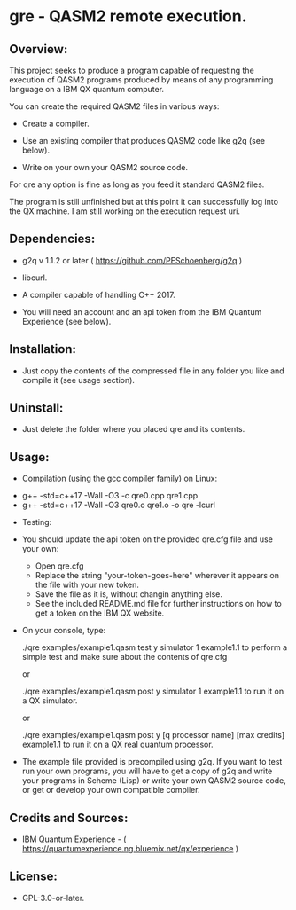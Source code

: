 # gre - QASM2 remote execution.




## Overview:

This project seeks to produce a program capable of requesting the execution
of QASM2 programs produced by means of any programming language on a IBM QX
quantum computer.

You can create the required QASM2 files in various ways:

* Create a compiler.

* Use an existing compiler that produces QASM2 code like g2q (see below).

* Write on your own your QASM2 source code.

For qre any option is fine as long as you feed it standard QASM2 files.

The program is still unfinished but at this point it can successfully log
into the QX machine. I am still working on the execution request uri.


## Dependencies:

* g2q v 1.1.2 or later ( https://github.com/PESchoenberg/g2q )

* libcurl.

* A compiler capable of handling C++ 2017.

* You will need an account and an api token from the IBM Quantum Experience
(see below).


## Installation:

* Just copy the contents of the compressed file in any folder you like and
compile it (see usage section).


## Uninstall:

* Just delete the folder where you placed qre and its contents.


## Usage:

* Compilation (using the gcc compiler family) on Linux:

- g++ -std=c++17 -Wall -O3 -c qre0.cpp qre1.cpp 
- g++ -std=c++17 -Wall -O3 qre0.o qre1.o -o qre -lcurl

* Testing:
- You should update the api token on the provided qre.cfg file and use your
own:
  - Open qre.cfg
  - Replace the string "your-token-goes-here" wherever it appears on the file
  with your new token.
  - Save the file as it is, without changin anything else.
  - See the included README.md file for further instructions on how
  to get a token on the IBM QX website.
- On your console, type:

  ./qre examples/example1.qasm test y simulator 1 example1.1 <ENT> to perform
  a simple test and make sure about the contents of qre.cfg

  or

  ./qre examples/example1.qasm post y simulator 1 example1.1 <ENT> to run it
  on a QX simulator.

  or

  ./qre examples/example1.qasm post y [q processor name] [max credits]
  example1.1 <ENT> to run it on a QX real quantum processor.
  
- The example file provided is precompiled using g2q. If you want to test run
your own programs, you will have to get a copy of g2q and write your programs
in Scheme (Lisp) or write your own QASM2 source code, or get or develop your
own compatible compiler.


## Credits and Sources:

* IBM Quantum Experience - ( https://quantumexperience.ng.bluemix.net/qx/experience )


## License:

* GPL-3.0-or-later.


